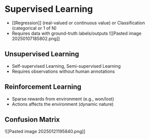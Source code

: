 #  Supervised Learning  
- [[Regression]] (real-valued or continuous value) or Classification (categorical or 1 of N)
- Requires data with ground-truth labels/outputs 
![[Pasted image 20250107185802.png]]
## Unsupervised Learning
- Self-supervised Learning, Semi-supervised Learning
- Requires observations without human annotations  
## Reinforcement Learning
- Sparse rewards from environment (e.g., won/lost)
- Actions affects the environment (dynamic nature)

## Confusion Matrix
![[Pasted image 20250121195840.png]]